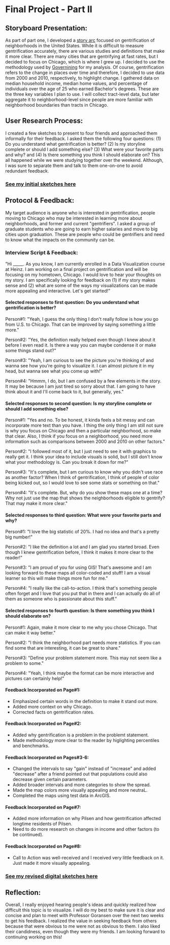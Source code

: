 # Final Project - Part II

## Storyboard Presentation:

As part of part one, I developed a [story arc](https://drive.google.com/file/d/1gl4KRSBscs4owJl5wJBBNSPr-Yysc-Qd/view?usp=sharing) focused on gentrification of neighborhoods in the United States. While it is difficult to measure gentrification accurately, there are various studies and definitions that make it more clear. There are many cities that are gentrifying at fast rates, but I decided to focus on Chicago, which is where I grew up. I decided to use the methodology used by [Governining](https://www.governing.com/gov-data/chicago-gentrification-maps-demographic-data.html) for my analysis. Of course, gentrification refers to the change in places over time and therefore, I decided to use data from 2000 and 2010, respectively, to highlight change. I gathered data on median household income, median home values, and percentage of individuals over the age of 25 who earned Bachelor's degrees. These are the three key variables I plan to use. I will collect tract-level data, but later aggregate it to neighborhood-level since people are more familiar with neighborhood boundaries than tracts in Chicago.

## User Research Process:

I created a few sketches to present to four friends and approached them informally for their feedback. I asked them the following four questions: (1) Do you understand what gentrification is better? (2) Is my storyline complete or should I add something else? (3) What were your favorite parts and why? and (4) Is there something you think I should elaborate on? This all happened while we were studying together over the weekend. Although, I was sure to separate them and talk to them one-on-one to avoid redundant feedback.

### [See my initial sketches here](https://drive.google.com/file/d/1l_0VfylqzyqZv-rt4eDZbzXu4qPhQjfE/view?usp=sharing)

## Protocol & Feedback:

My target audience is anyone who is interested in gentrification, people moving to Chicago who may be interested in learning more about neighborhoods, and former and current "gentrifiers". I asked a group of graduate students who are going to earn higher salaries and move to big cities upon graduation. These are people who could be gentrifiers and need to know what the impacts on the community can be. 

### Interview Script & Feedback:
"Hi _____. As you know, I am currently enrolled in a Data Visualization course at Heinz. I am working on a final project on gentrification and will be focusing on my hometown, Chicago. I would love to hear your thoughts on my story. I am specifically looking for feedback on (1) if my story makes sense  and (2) what are some of the ways my visualizations can be made more appealing and interactive. Let's get started!"

#### Selected responses to first question: Do you understand what gentrification is better?
Person#1: "Yeah, I guess the only thing I don't really follow is how you go from U.S. to Chicago. That can be improved by saying something a little more."

Person#2: "Yes, the definition really helped even though I knew about it before I even read it. Is there a way you can maybe condense it or make some things stand out?"

Person#3: "Yeah, I am curious to see the picture you're thinking of and wanna see how you're going to visualize it. I can almost picture it in my head, but wanna see what you come up with!"

Person#4: "Hmmm, I do, but I am confused by a few elements in the story. It may be because I am just tired so sorry about that. I am going to have think about it and I'll come back to it, but generally, yes."

#### Selected responses to second question: Is my storyline complete or should I add something else?
Person#1: "Yes and no. To be honest, it kinda feels a bit messy and can incorporate more text than you have. I thing the only thing I am still not sure is why you focus on Chicago and then a particular neighborhood, so make that clear. Also, I think if you focus on a neighborhood, you need more information such as comparisons between 2000 and 2010 on other factors."

Person#2: "I followed most of it, but I just need to see it with graphics to really get it. I think your idea to include visuals is solid, but I still don't know what your methodology is. Can you break it down for me?"

Person#3: "It's complete, but I am curious to know why you didn't use race as another factor? When I think of gentrification, I think of people of color being kicked out, so I would love to see some stats or something on that."

Person#4: "It's complete. But, why do you show these maps one at a time? Why not just use the map that shows the neighborhoods eligible to gentrify? That may make it more clear."

#### Selected responses to third question: What were your favorite parts and why?
Person#1: "I love the big statistic of 20%. I had no idea and that's a pretty big number!"

Person#2: "I like the definition a lot and I am glad you started broad. Even though I knew gentrification before, I think it makes it more clear to the reader!"

Person#3: "I am proud of you for using GIS! That's awesome and I am looking forward to these maps all color-coded and stuff! I am a visual learner so this will make things more fun for me."

Person#4: "I really like the call-to-action. I think that's something people often forget and I love that you put that in there and I can actually do all of them as someone who is passionate about this stuff."

#### Selected responses to fourth question: Is there something you think I should elaborate on?
Person#1: Again, make it more clear to me why you chose Chicago. That can make it way better."

Person#2: "I think the neighborhood part needs more statistics. If you can find some that are interesting, it can be great to share."

Person#3: "Define your problem statement more. This may not seem like a problem to some."

Person#4: "Yeah, I think maybe the format can be more interactive and pictures can certainly help!"

#### Feedback Incorporated on Page#1:
- Emphasized certain words in the definition to make it stand out more.
- Added more context on why Chicago.
- Corrected facts on gentrification rates.

#### Feedback Incorporated on Page#2:
- Added why gentrification is a problem in the problemt statement.
- Made methodology more clear to the reader by higlighting percentiles and benchmarks.

#### Feedback Incorporated on Pages#3-6:
- Changed the intervals to say "gain" instead of "increase" and added "decrease" after a friend pointed out that populations could also decrease given certain parameters. 
- Added broader intervals and more categories to show the spread.
- Made the map colors more visually appealing and more neutraL.
- Completed the maps using test data in ArcGIS.

#### Feedback Incorporated on Page#7:
- Added more information on why Pilsen and how gentrification affected longtime residents of Pilsen.
- Need to do more research on changes in income and other factors (to be continued).

#### Feedback Incorporated on Page#8:
- Call to Action was well-received and I received very little feedback on it. Just made it more visually appealing.

### [See my revised digital sketches here](https://drive.google.com/file/d/13LqDoYTauugISY7ISi9iA-cyNJi3ksUM/view?usp=sharing)

## Reflection:

Overall, I really enjoyed hearing people's ideas and quickly realized how difficult this topic is to visualize. I will do my best to make sure it is clear and concise and plan to meet with Professor Goransen over the next two weeks to get his feedback. I realized the value in seeking feedback from others because that were obvious to me were not as obvious to them. I also liked their candidness, even though they were my friends. I am looking forward to continuing working on this!

